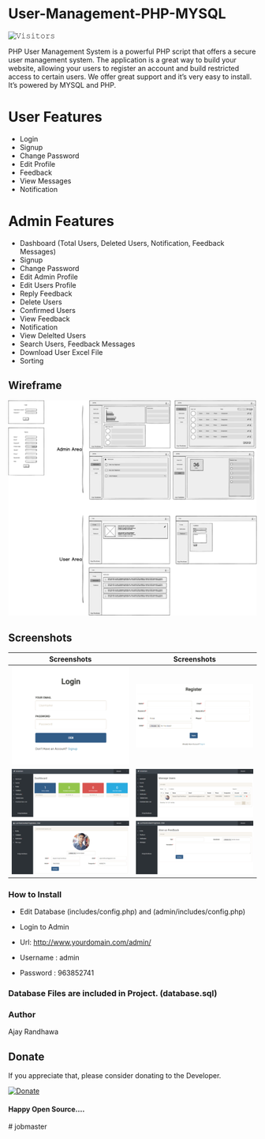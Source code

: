 # User-Management-PHP-MYSQL

![𝚅𝚒𝚜𝚒𝚝𝚘𝚛𝚜](https://visitor-badge.laobi.icu/badge?page_id=ajayrandhawa.User-Management-PHP-MYSQL&title=Visitor )


PHP User Management System is a powerful PHP script that offers a secure user management system. The application is a great way to build your website, allowing your users to register an account and build restricted access to certain users. We offer great support and it’s very easy to install. It’s powered by MYSQL and PHP.

# User Features

* Login
* Signup
* Change Password
* Edit Profile
* Feedback
* View Messages
* Notification

# Admin Features

* Dashboard (Total Users, Deleted Users, Notification, Feedback Messages)
* Signup
* Change Password
* Edit Admin Profile
* Edit Users Profile
* Reply Feedback
* Delete Users
* Confirmed Users
* View Feedback
* Notification
* View Delelted Users
* Search Users, Feedback Messages
* Download User Excel File 
* Sorting 

## Wireframe

 <img src="/Sc/wireframe.png">

## Screenshots

| Screenshots  | Screenshots |
| ------------- | ------------- |
| <img src="/Sc/1.PNG"> | <img src="/Sc/2.PNG"> |
| <img src="/Sc/3.PNG"> | <img src="/Sc/4.PNG"> |
| <img src="/Sc/5.PNG"> | <img src="/Sc/6.PNG"> |

### How to Install

* Edit Database (includes/config.php) and (admin/includes/config.php)

* Login to Admin
* Url: http://www.yourdomain.com/admin/
* Username : admin
* Password : 963852741

### Database Files are included in Project. (database.sql)

### Author

Ajay Randhawa

 ## Donate
If you appreciate that, please consider donating to the Developer.

[![Donate](https://cdn.pbrd.co/images/HyQFKkP.png)](https://www.paypal.me/ajayrandhawa) 

#### Happy Open Source....


#   j o b m a s t e r 
 
 